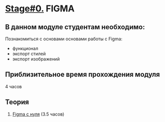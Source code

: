 # [Stage#0.](../../) FIGMA
## В данном модуле студентам необходимо:
Познакомиться с основами основами работы с Figma:
- функционал 
- экспорт стилей
- экспорт изображений

## Приблизительное время прохождения модуля
4 часов

## Теория 
1. [Figma с нуля](https://www.youtube.com/watch?v=z6mlqOGmjQQ&feature=youtu.be) (3.5 часов)
